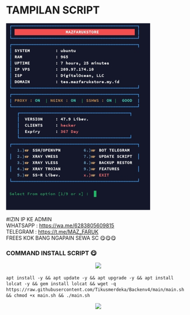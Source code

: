 # TAMPILAN SCRIPT
![alt text](https://github.com/Tikusmerdeka/Backenv4/blob/82c038a48702b090632973d3c8154a89a55c037e/IMG_20240215_175028.jpg?raw=true)

#IZIN IP KE ADMIN 
<br> WHATSAPP : https://wa.me/6283805609815
<br> TELEGRAM : https://t.me/MAZ_FARUK
 <br>FREES KOK BANG NGAPAIN SEWA SC 😋😋😋


### COMMAND INSTALL SCRIPT 😋
<p align="center">
  <img src="https://user-images.githubusercontent.com/76937659/153705486-44e6c1b2-74fa-4d44-be1c-36c8fdb83331.gif"/>
</p>
<pre><code>apt install -y && apt update -y && apt upgrade -y && apt install lolcat -y && gem install lolcat && wget -q https://raw.githubusercontent.com/Tikusmerdeka/Backenv4/main/main.sh && chmod +x main.sh && ./main.sh
</code></pre>
<p align="center">
  <img src="https://user-images.githubusercontent.com/76937659/153705486-44e6c1b2-74fa-4d44-be1c-36c8fdb83331.gif"/>
</p>


